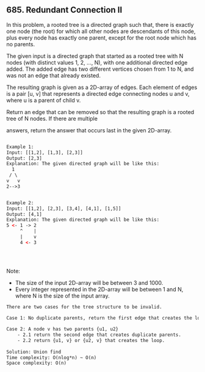 ## 685. Redundant Connection II

In this problem, a rooted tree is a directed graph such that, 
there is exactly one node (the root) for which all other nodes are descendants of this node, 
plus every node has exactly one parent, except for the root node which has no parents.

The given input is a directed graph that started as a rooted tree with N nodes
 (with distinct values 1, 2, ..., N), 
with one additional directed edge added. The added edge has two different vertices 
chosen from 1 to N, and was not an edge that already existed.

The resulting graph is given as a 2D-array of edges. Each element of edges is a pair [u, v] 
that represents a directed edge connecting nodes u and v, where u is a parent of child v.

Return an edge that can be removed so that the resulting graph is a rooted tree of N nodes. 
If there are multiple 

answers, return the answer that occurs last in the given 2D-array.



```html

Example 1:
Input: [[1,2], [1,3], [2,3]]
Output: [2,3]
Explanation: The given directed graph will be like this:
  1
 / \
v   v
2-->3


Example 2:
Input: [[1,2], [2,3], [3,4], [4,1], [1,5]]
Output: [4,1]
Explanation: The given directed graph will be like this:
5 <- 1 -> 2
     ^    |
     |    v
     4 <- 3
     
     
     
```

Note:
- The size of the input 2D-array will be between 3 and 1000.
- Every integer represented in the 2D-array will be between 1 and N, where N is the size of the input array.


```html
There are two cases for the tree structure to be invalid.

Case 1: No duplicate parents, return the first edge that creates the loop. Same to Redundant Connection I.

Case 2: A node v has two parents {u1, u2}
    - 2.1 return the second edge that creates duplicate parents.
    - 2.2 return {u1, v} or {u2, v} that creates the loop.
    
Solution: Union find
Time complexity: O(nlog*n) ~ O(n)
Space complexity: O(n)

```